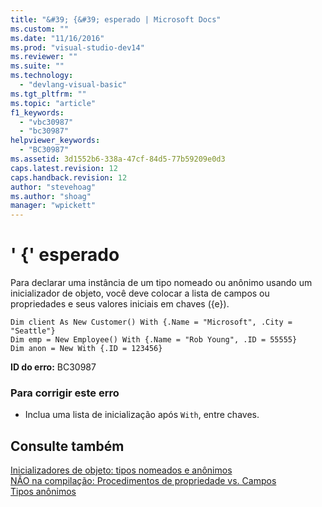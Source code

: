 ```yaml
---
title: "&#39; {&#39; esperado | Microsoft Docs"
ms.custom: ""
ms.date: "11/16/2016"
ms.prod: "visual-studio-dev14"
ms.reviewer: ""
ms.suite: ""
ms.technology: 
  - "devlang-visual-basic"
ms.tgt_pltfrm: ""
ms.topic: "article"
f1_keywords: 
  - "vbc30987"
  - "bc30987"
helpviewer_keywords: 
  - "BC30987"
ms.assetid: 3d1552b6-338a-47cf-84d5-77b59209e0d3
caps.latest.revision: 12
caps.handback.revision: 12
author: "stevehoag"
ms.author: "shoag"
manager: "wpickett"
---
```

# &#39; {&#39; esperado
Para declarar uma instância de um tipo nomeado ou anônimo usando um inicializador de objeto, você deve colocar a lista de campos ou propriedades e seus valores iniciais em chaves \({e}\).  
  
```  
Dim client As New Customer() With {.Name = "Microsoft", .City = "Seattle"}  
Dim emp = New Employee() With {.Name = "Rob Young", .ID = 55555}  
Dim anon = New With {.ID = 123456}  
```  
  
 **ID do erro:** BC30987  
  
### Para corrigir este erro  
  
-   Inclua uma lista de inicialização após `With`, entre chaves.  
  
## Consulte também  
 [Inicializadores de objeto: tipos nomeados e anônimos](../Topic/Object%20Initializers:%20Named%20and%20Anonymous%20Types%20\(Visual%20Basic\).md)   
 [NÃO na compilação: Procedimentos de propriedade vs. Campos](http://msdn.microsoft.com/pt-br/da1c05c1-87c7-40fa-b92c-e9c7e4d170f7)   
 [Tipos anônimos](../../visual-basic/programming-guide/language-features/objects-and-classes/anonymous-types.md)